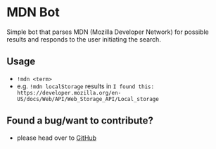 # MDN Bot

Simple bot that parses MDN (Mozilla Developer Network) for possible results and responds to the user initiating the search.

## Usage
- `!mdn <term>`
- e.g. `!mdn localStorage` results in `I found this: https://developer.mozilla.org/en-US/docs/Web/API/Web_Storage_API/Local_storage`

## Found a bug/want to contribute?
- please head over to [GitHub](https://github.com/ljosberinn/discord-mdn-bot/)